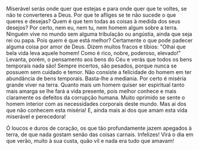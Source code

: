 Miserável serás onde quer que estejas e para onde quer que te voltes, se não te converteres a Deus. Por que te afliges se te não sucede o que queres e desejas? Quem é que tem todas as coisas à medida dos seus desejos? Por certo, nem eu, nem tu, nem homem algum sobre a terra. Ninguém vive no mundo sem alguma tribulação ou angústia, ainda que seja rei ou papa. Pois quem é que está melhor? Certamente o que pode padecer alguma coisa por amor de Deus. Dizem muitos fracos e tíbios: "Olhai que bela vida leva aquele homem! Como é rico, nobre, poderoso, elevado!" Levanta, porém, o pensamento aos bens do Céu e verás que todos os bens temporais nada são! Sempre incertos, são pesados, porque nunca se possuem sem cuidado e temor. Não consiste a felicidade do homem em ter abundância de bens temporais. Basta-lhe a mediania. Por certo é miséria grande viver na terra. Quanto mais um homem quiser ser espiritual tanto mais amarga se lhe fará a vida presente, pois melhor conhece e mais claramente os defeitos da corrupção humana. Muito oprimido se sente o homem interior com as necessidades corporais deste mundo. Mas ai dos que não conhecem esta miséria! E, ainda mais ai dos que amam esta vida miserável e perecedora!

Ó loucos e duros de coração, os que tão profundamente jazem apegados à terra, de que nada gostam senão das coisas carnais. Infelizes! Virá o dia em que verão, muito à sua custa, quão vil e nada era tudo que amavam!
